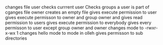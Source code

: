 changes file user
checks currrent user
Checks groups a user is part of
cganges file owner
creates an empty file
gives execute permission to user
gives execute permisson to owner and group owner and gives read permission to users 
gives execute permission to everybody
gives every permisson to user except group owner and owner
changes mode to -rwxr-x-wx 1
changes hello mode to mode in olleh
gives permisson to sub directories
